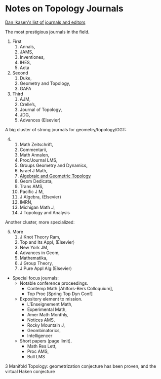 # Notes on Topology Journals

[Dan Ikasen's list of journals and editors](https://s.wayne.edu/isaksen/algebraic-topology-journals/)

The most prestigious journals in the field.

1. First
   1. Annals,
   2. JAMS,
   3. Inventiones,
   4. IHES,
   5. Acta
2. Second
   1. Duke,
   2. Geometry and Topology,
   3. GAFA
3. Third
   1. AJM,
   2. Crelle’s,
   3. Journal of Topology,
   4. JDG,
   5. Advances (Elsevier)



A big cluster of strong journals for geometry/topology/GGT:

4. ​
   1. Math Zeitschrift,
   2. Commentarii,
   3. Math Annalen,
   4. Proc/Journal LMS,
   5. Groups Geometry and Dynamics,
   6. Israel J Math,
   7. [Algebraic and Geometric Topology](https://msp.org/agt/2018/18-2/)
   8. Geom Dedicata,
   9. Trans AMS,
   10. Pacific J M,
   11. J Algebra,  (Elsevier)
   12. IMRN,
   13. Michigan Math J,
   14. J Topology and Analysis

Another cluster, more specialized:

5. More
   1. J Knot Theory Ram,
   2. Top and Its Appl,  (Elsevier)
   3. New York JM,
   4. Advances in Geom,
   5. Mathematika,
   6. J Group Theory,
   7. J Pure Appl Alg  (Elsevier)



- Special focus journals:
  - Notable conference proceedings.
    - Contemp Math [Ahlfors-Bers Colloquium],
    - Top Proc [Spring Top Dyn Conf]
  - Expository element to mission.
    - L’Enseignement Math,
    - Experimental Math,
    - Amer Math Monthly,
    - Notices AMS,
    - Rocky Mountain J,
    - Geombinatorics,
    - Intelligencer
  - Short papers (page limit).
    - Math Res Lett,
    - Proc AMS,
    - Bull LMS

3 Manifold Topology: geometrization conjecture has been proven, and the virtual Haken conjecture
